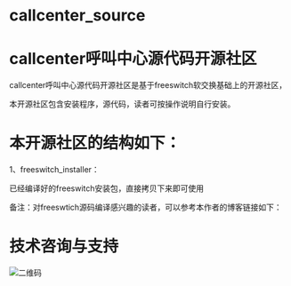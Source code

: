 # callcenter_source
# callcenter呼叫中心源代码开源社区

callcenter呼叫中心源代码开源社区是基于freeswitch软交换基础上的开源社区，

本开源社区包含安装程序，源代码，读者可按操作说明自行安装。

# 本开源社区的结构如下：

1、freeswitch_installer：

已经编译好的freeswitch安装包，直接拷贝下来即可使用

备注：对freeswtich源码编译感兴趣的读者，可以参考本作者的博客链接如下：

# 技术咨询与支持

![二维码](https://github.com/proudwolf/wixin_erweima/blob/main/%E5%BE%AE%E4%BF%A1%E4%BA%8C%E7%BB%B4%E7%A0%81.png)
